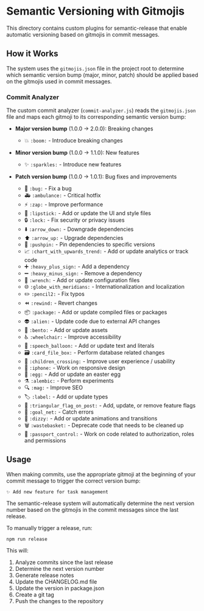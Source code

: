 # Semantic Versioning with Gitmojis

This directory contains custom plugins for semantic-release that enable automatic versioning based on gitmojis in commit messages.

## How it Works

The system uses the `gitmojis.json` file in the project root to determine which semantic version bump (major, minor, patch) should be applied based on the gitmojis used in commit messages.

### Commit Analyzer

The custom commit analyzer (`commit-analyzer.js`) reads the `gitmojis.json` file and maps each gitmoji to its corresponding semantic version bump:

- **Major version bump** (1.0.0 → 2.0.0): Breaking changes

  - 💥 `:boom:` - Introduce breaking changes

- **Minor version bump** (1.0.0 → 1.1.0): New features

  - ✨ `:sparkles:` - Introduce new features

- **Patch version bump** (1.0.0 → 1.0.1): Bug fixes and improvements
  - 🐛 `:bug:` - Fix a bug
  - 🚑️ `:ambulance:` - Critical hotfix
  - ⚡️ `:zap:` - Improve performance
  - 💄 `:lipstick:` - Add or update the UI and style files
  - 🔒️ `:lock:` - Fix security or privacy issues
  - ⬇️ `:arrow_down:` - Downgrade dependencies
  - ⬆️ `:arrow_up:` - Upgrade dependencies
  - 📌 `:pushpin:` - Pin dependencies to specific versions
  - 📈 `:chart_with_upwards_trend:` - Add or update analytics or track code
  - ➕ `:heavy_plus_sign:` - Add a dependency
  - ➖ `:heavy_minus_sign:` - Remove a dependency
  - 🔧 `:wrench:` - Add or update configuration files
  - 🌐 `:globe_with_meridians:` - Internationalization and localization
  - ✏️ `:pencil2:` - Fix typos
  - ⏪️ `:rewind:` - Revert changes
  - 📦️ `:package:` - Add or update compiled files or packages
  - 👽️ `:alien:` - Update code due to external API changes
  - 🍱 `:bento:` - Add or update assets
  - ♿️ `:wheelchair:` - Improve accessibility
  - 💬 `:speech_balloon:` - Add or update text and literals
  - 🗃️ `:card_file_box:` - Perform database related changes
  - 🚸 `:children_crossing:` - Improve user experience / usability
  - 📱 `:iphone:` - Work on responsive design
  - 🥚 `:egg:` - Add or update an easter egg
  - ⚗️ `:alembic:` - Perform experiments
  - 🔍️ `:mag:` - Improve SEO
  - 🏷️ `:label:` - Add or update types
  - 🚩 `:triangular_flag_on_post:` - Add, update, or remove feature flags
  - 🥅 `:goal_net:` - Catch errors
  - 💫 `:dizzy:` - Add or update animations and transitions
  - 🗑️ `:wastebasket:` - Deprecate code that needs to be cleaned up
  - 🛂 `:passport_control:` - Work on code related to authorization, roles and permissions

## Usage

When making commits, use the appropriate gitmoji at the beginning of your commit message to trigger the correct version bump:

```
✨ Add new feature for task management
```

The semantic-release system will automatically determine the next version number based on the gitmojis in the commit messages since the last release.

To manually trigger a release, run:

```
npm run release
```

This will:

1. Analyze commits since the last release
2. Determine the next version number
3. Generate release notes
4. Update the CHANGELOG.md file
5. Update the version in package.json
6. Create a git tag
7. Push the changes to the repository
